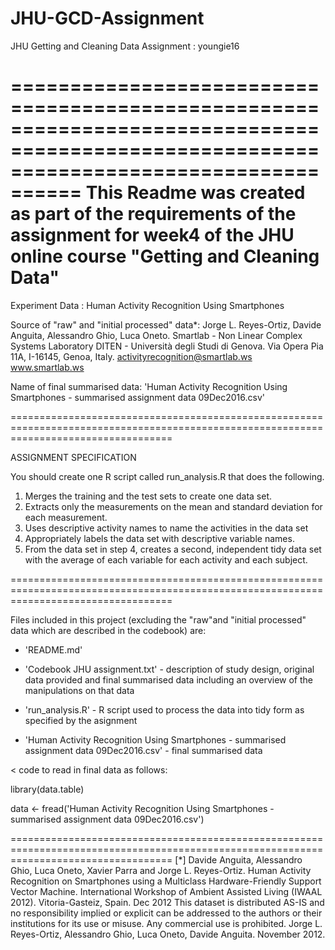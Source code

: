 # JHU-GCD-Assignment
JHU Getting and Cleaning Data Assignment : youngie16

========================================================================================================================================
This Readme was created as part of the requirements of the assignment for week4 of the JHU online course "Getting and Cleaning Data"
=======================================================================================================================================


Experiment Data : Human Activity Recognition Using Smartphones 

Source of "raw" and "initial processed" data*: Jorge L. Reyes-Ortiz, Davide Anguita, Alessandro Ghio, Luca Oneto.
                                              Smartlab - Non Linear Complex Systems Laboratory
                                              DITEN - Università degli Studi di Genova.
                                              Via Opera Pia 11A, I-16145, Genoa, Italy.
                                              activityrecognition@smartlab.ws
                                              www.smartlab.ws 


Name of final summarised data: 'Human Activity Recognition Using Smartphones - summarised assignment data 09Dec2016.csv'

========================================================================================================================================

ASSIGNMENT SPECIFICATION

You should create one R script called run_analysis.R that does the following.

1. Merges the training and the test sets to create one data set.
2. Extracts only the measurements on the mean and standard deviation for each measurement.
3. Uses descriptive activity names to name the activities in the data set
4. Appropriately labels the data set with descriptive variable names.
5. From the data set in step 4, creates a second, independent tidy data set with the average of each variable for each activity and each subject.

========================================================================================================================================

Files included in this project (excluding the "raw"and "initial processed" data which are described in the codebook) are:

- 'README.md'

- 'Codebook JHU assignment.txt' - description of study design, original data provided and final summarised data including an overview of the manipulations on that data

-  'run_analysis.R' - R script used to process the data into tidy form as specified by the asignment

-  'Human Activity Recognition Using Smartphones - summarised assignment data 09Dec2016.csv' - final summarised data




< code to read in final data as follows:

library(data.table)

data <- fread('Human Activity Recognition Using Smartphones - summarised assignment data 09Dec2016.csv')


 
========================================================================================================================================
[*] Davide Anguita, Alessandro Ghio, Luca Oneto, Xavier Parra and Jorge L. Reyes-Ortiz. Human Activity Recognition on Smartphones using a Multiclass Hardware-Friendly Support Vector Machine. International Workshop of Ambient Assisted Living (IWAAL 2012). Vitoria-Gasteiz, Spain. Dec 2012 This dataset is distributed AS-IS and no responsibility implied or explicit can be addressed to the authors or their institutions for its use or misuse. Any commercial use is prohibited. Jorge L. Reyes-Ortiz, Alessandro Ghio, Luca Oneto, Davide Anguita. November 2012.
